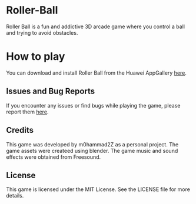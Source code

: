 # Roller-Ball
Roller Ball is a fun and addictive 3D arcade game where you control a ball and trying to avoid obstacles. 

# How to play
You can download and install Roller Ball from the Huawei AppGallery <a href ="https://appgallery.huawei.com/app/C107171901">here</a>.

## Issues and Bug Reports
If you encounter any issues or find bugs while playing the game, please report them <a href="https://github.com/m0hammad2Z/Roller-Ball/issues">here</a>.

## Credits
This game was developed by m0hammad2Z as a personal project. The game assets were createed using blender. The game music and sound effects were obtained from Freesound.

## License
This game is licensed under the MIT License. See the LICENSE file for more details.
